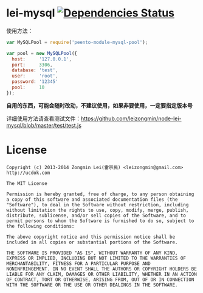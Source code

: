 lei-mysql [![Dependencies Status](https://david-dm.org/leizongmin/node-lei-ns.png)](http://david-dm.org/leizongmin/node-lei-ns)
=======

使用方法：

```javascript
var MySQLPool = require('peento-module-mysql-pool');

var pool = new MySQLPool({
  host:     '127.0.0.1',
  port:     3306,
  database: 'test',
  user:     'root',
  password: '12345'
  pool:     10
});
```

**自用的东西，可能会随时改动，不建议使用，如果非要使用，一定要指定版本号**

详细使用方法请查看测试文件：https://github.com/leizongmin/node-lei-mysql/blob/master/test/test.js


License
========

```
Copyright (c) 2013-2014 Zongmin Lei(雷宗民) <leizongmin@gmail.com>
http://ucdok.com

The MIT License

Permission is hereby granted, free of charge, to any person obtaining
a copy of this software and associated documentation files (the
"Software"), to deal in the Software without restriction, including
without limitation the rights to use, copy, modify, merge, publish,
distribute, sublicense, and/or sell copies of the Software, and to
permit persons to whom the Software is furnished to do so, subject to
the following conditions:

The above copyright notice and this permission notice shall be
included in all copies or substantial portions of the Software.

THE SOFTWARE IS PROVIDED "AS IS", WITHOUT WARRANTY OF ANY KIND,
EXPRESS OR IMPLIED, INCLUDING BUT NOT LIMITED TO THE WARRANTIES OF
MERCHANTABILITY, FITNESS FOR A PARTICULAR PURPOSE AND
NONINFRINGEMENT. IN NO EVENT SHALL THE AUTHORS OR COPYRIGHT HOLDERS BE
LIABLE FOR ANY CLAIM, DAMAGES OR OTHER LIABILITY, WHETHER IN AN ACTION
OF CONTRACT, TORT OR OTHERWISE, ARISING FROM, OUT OF OR IN CONNECTION
WITH THE SOFTWARE OR THE USE OR OTHER DEALINGS IN THE SOFTWARE.
```